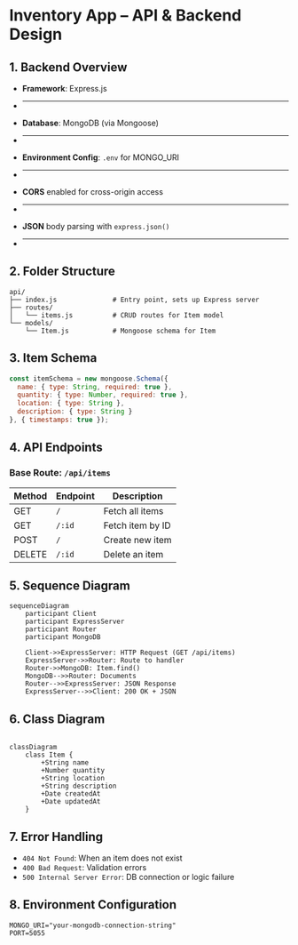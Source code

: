
# Inventory App – API & Backend Design

## 1. Backend Overview

- **Framework**: Express.js
- ***
- **Database**: MongoDB (via Mongoose)
- ***
- **Environment Config**: `.env` for MONGO_URI
- ***
- **CORS** enabled for cross-origin access
- ***
- **JSON** body parsing with `express.json()`
- ***

## 2. Folder Structure

```plaintext
api/
├── index.js              # Entry point, sets up Express server
├── routes/
│   └── items.js          # CRUD routes for Item model
└── models/
    └── Item.js           # Mongoose schema for Item
```

## 3. Item Schema

```js
const itemSchema = new mongoose.Schema({
  name: { type: String, required: true },
  quantity: { type: Number, required: true },
  location: { type: String },
  description: { type: String }
}, { timestamps: true });
```

## 4. API Endpoints

### Base Route: `/api/items`

| Method | Endpoint        | Description       |
|--------|------------------|-------------------|
| GET    | `/`              | Fetch all items   |
| GET    | `/:id`           | Fetch item by ID  |
| POST   | `/`              | Create new item   |
| DELETE | `/:id`           | Delete an item    |

## 5. Sequence Diagram

```mermaid
sequenceDiagram
    participant Client
    participant ExpressServer
    participant Router
    participant MongoDB

    Client->>ExpressServer: HTTP Request (GET /api/items)
    ExpressServer->>Router: Route to handler
    Router->>MongoDB: Item.find()
    MongoDB-->>Router: Documents
    Router-->>ExpressServer: JSON Response
    ExpressServer-->>Client: 200 OK + JSON
```

## 6. Class Diagram
```mermaid

classDiagram
    class Item {
        +String name
        +Number quantity
        +String location
        +String description
        +Date createdAt
        +Date updatedAt
    }
```
## 7. Error Handling

- `404 Not Found`: When an item does not exist
- `400 Bad Request`: Validation errors
- `500 Internal Server Error`: DB connection or logic failure

## 8. Environment Configuration

```dotenv
MONGO_URI="your-mongodb-connection-string"
PORT=5055
```
